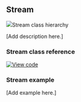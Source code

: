 ## Stream

<span class="images">![](https://os.mbed.com/docs/v5.9/mbed-os-api-doxy/classmbed_1_1_stream.png)<span>Stream class hierarchy</span></span>

[Add description here.]

### Stream class reference

[![View code](https://www.mbed.com/embed/?type=library)](http://os.mbed.com/docs/v5.9/mbed-os-api-doxy/classmbed_1_1_stream.html)

### Stream example

[Add example here.]
